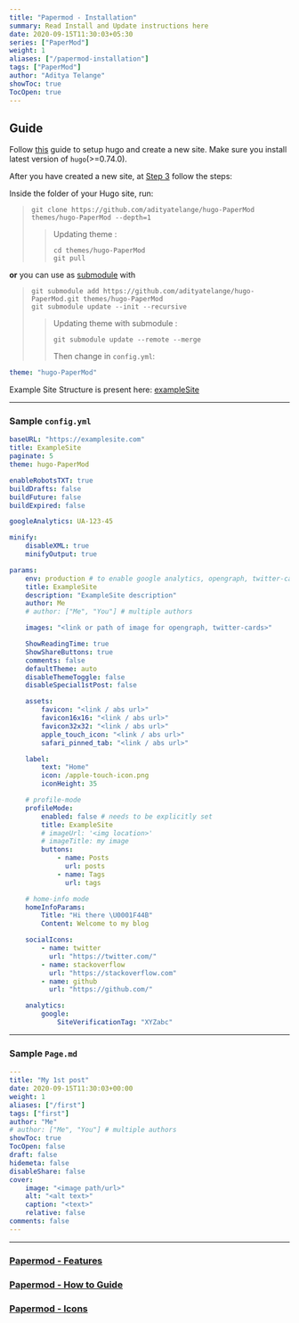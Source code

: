 ```yaml
---
title: "Papermod - Installation"
summary: Read Install and Update instructions here
date: 2020-09-15T11:30:03+05:30
series: ["PaperMod"]
weight: 1
aliases: ["/papermod-installation"]
tags: ["PaperMod"]
author: "Aditya Telange"
showToc: true
TocOpen: true
---
```


## Guide

Follow [this](https://gohugo.io/getting-started/quick-start/) guide to setup hugo and create a new site.
Make sure you install latest version of `hugo`(>=0.74.0).

After you have created a new site, at [Step 3](https://gohugo.io/getting-started/quick-start/#step-3-add-a-theme) follow the steps:

Inside the folder of your Hugo site, run:

> ```console
> git clone https://github.com/adityatelange/hugo-PaperMod themes/hugo-PaperMod --depth=1
> ```
>
> > Updating theme :
> >
> > ```console
> > cd themes/hugo-PaperMod
> > git pull
> > ```

**or** you can use as [submodule](https://www.atlassian.com/git/tutorials/git-submodule) with

> ```console
> git submodule add https://github.com/adityatelange/hugo-PaperMod.git themes/hugo-PaperMod
> git submodule update --init --recursive
> ```
>
> > Updating theme with submodule :
> >
> > ```console
> > git submodule update --remote --merge
> > ```
> >
> > Then change in `config.yml`:

```yml
theme: "hugo-PaperMod"
```

Example Site Structure is present here: [exampleSite](https://github.com/adityatelange/hugo-PaperMod/tree/exampleSite/)

---

### Sample `config.yml`

```yml
baseURL: "https://examplesite.com"
title: ExampleSite
paginate: 5
theme: hugo-PaperMod

enableRobotsTXT: true
buildDrafts: false
buildFuture: false
buildExpired: false

googleAnalytics: UA-123-45

minify:
    disableXML: true
    minifyOutput: true

params:
    env: production # to enable google analytics, opengraph, twitter-cards and schema.
    title: ExampleSite
    description: "ExampleSite description"
    author: Me
    # author: ["Me", "You"] # multiple authors

    images: "<link or path of image for opengraph, twitter-cards>"

    ShowReadingTime: true
    ShowShareButtons: true
    comments: false
    defaultTheme: auto
    disableThemeToggle: false
    disableSpecial1stPost: false

    assets:
        favicon: "<link / abs url>"
        favicon16x16: "<link / abs url>"
        favicon32x32: "<link / abs url>"
        apple_touch_icon: "<link / abs url>"
        safari_pinned_tab: "<link / abs url>"

    label:
        text: "Home"
        icon: /apple-touch-icon.png
        iconHeight: 35

    # profile-mode
    profileMode:
        enabled: false # needs to be explicitly set
        title: ExampleSite
        # imageUrl: '<img location>'
        # imageTitle: my image
        buttons:
            - name: Posts
              url: posts
            - name: Tags
              url: tags

    # home-info mode
    homeInfoParams:
        Title: "Hi there \U0001F44B"
        Content: Welcome to my blog

    socialIcons:
        - name: twitter
          url: "https://twitter.com/"
        - name: stackoverflow
          url: "https://stackoverflow.com"
        - name: github
          url: "https://github.com/"

    analytics:
        google:
            SiteVerificationTag: "XYZabc"
```

---

### Sample `Page.md`

```yml
---
title: "My 1st post"
date: 2020-09-15T11:30:03+00:00
weight: 1
aliases: ["/first"]
tags: ["first"]
author: "Me"
# author: ["Me", "You"] # multiple authors
showToc: true
TocOpen: false
draft: false
hidemeta: false
disableShare: false
cover:
    image: "<image path/url>"
    alt: "<alt text>"
    caption: "<text>"
    relative: false
comments: false
---

```

---

### [Papermod - Features](../papermod-features)

### [Papermod - How to Guide](../papermod-how-to-guide)

### [Papermod - Icons](../papermod-icons)
